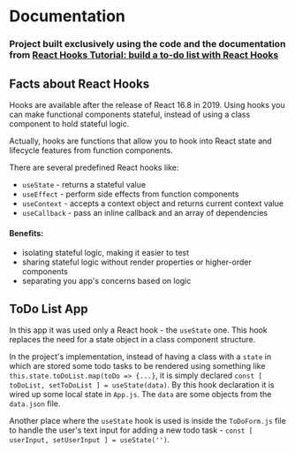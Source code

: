 # Documentation

### Project built exclusively using the code and the documentation from [React Hooks Tutorial: build a to-do list with React Hooks](https://www.educative.io/blog/react-hooks-tutorial-todo-list)

## Facts about React Hooks

Hooks are available after the release of React 16.8 in 2019.
Using hooks you can make functional components stateful, instead of using a class component to hold stateful logic.

Actually, hooks are functions that allow you to hook into React state and lifecycle features from function components.

There are several predefined React hooks like:

- `useState` - returns a stateful value
- `useEffect` - perform side effects from function components
- `useContext` - accepts a context object and returns current context value
- `useCallback` - pass an inline callback and an array of dependencies

#### Benefits:

- isolating stateful logic, making it easier to test
- sharing stateful logic without render properties or higher-order components
- separating you app's concerns based on logic

## ToDo List App

In this app it was used only a React hook - the `useState` one.
This hook replaces the need for a state object in a class component structure.

In the project's implementation, instead of having a class with a `state` in which are stored some todo tasks to be rendered using something like `this.state.toDoList.map(toDo => {...}`, it is simply declared `const [ toDoList, setToDoList ] = useState(data)`. By this hook declaration it is wired up some local state in `App.js`. The `data` are some objects from the `data.json` file.

Another place where the `useState` hook is used is inside the `ToDoForm.js` file to handle the user's text input for adding a new todo task - `const [ userInput, setUserInput ] = useState('')`.